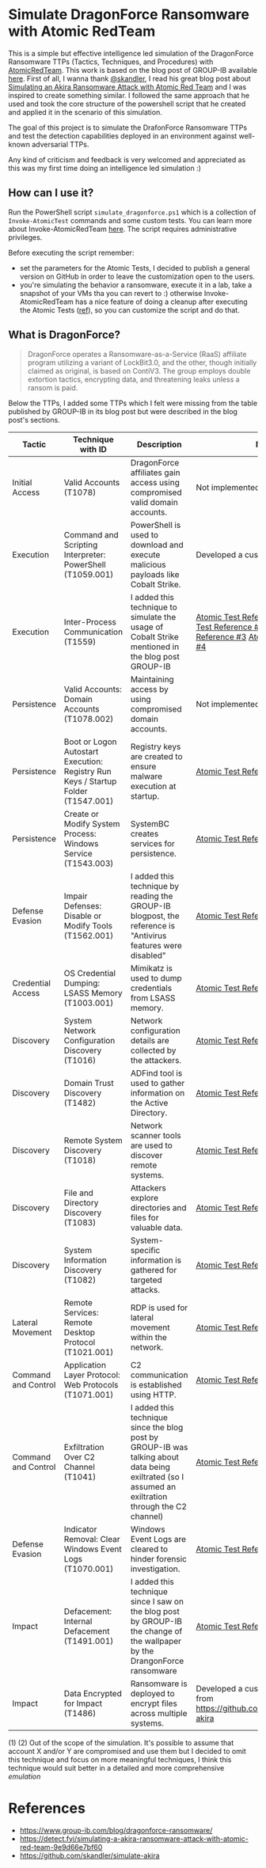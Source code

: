 # Simulate DragonForce Ransomware with Atomic RedTeam
This is a simple but effective intelligence led simulation of the DragonForce Ransomware TTPs (Tactics, Techniques, and Procedures) with [AtomicRedTeam](https://atomicredteam.io/). This work is based on the blog post of GROUP-IB available [here](https://www.group-ib.com/blog/dragonforce-ransomware/). First of all, I wanna thank [@skandler](https://github.com/skandler), I read his great blog post about [Simulating an Akira Ransomware Attack with Atomic Red Team](https://detect.fyi/simulating-a-akira-ransomware-attack-with-atomic-red-team-9e9d66e7bf60) and I was inspired to create something similar. I followed the same approach that he used and took the core structure of the powershell script that he created and applied it in the scenario of this simulation.

The goal of this project is to simulate the DrafonForce Ransomware TTPs and test the detection capabilities deployed in an environment against well-known adversarial TTPs. 

Any kind of criticism and feedback is very welcomed and appreciated as this was my first time doing an intelligence led simulation :)

## How can I use it?
Run the PowerShell script `simulate_dragonforce.ps1` which is a collection of `Invoke-AtomicTest` commands and some custom tests. You can learn more about Invoke-AtomicRedTeam [here](https://github.com/redcanaryco/invoke-atomicredteam). The script requires administrative privileges.

Before executing the script remember:
- set the parameters for the Atomic Tests, I decided to publish a general version on GitHub in order to leave the customization open to the users.
- you're simulating the behavior a ransomware, execute it in a lab, take a snapshot of your VMs tha you can revert to :) otherwise Invoke-AtomicRedTeam has a nice feature of doing a cleanup after executing the Atomic Tests ([ref](https://github.com/redcanaryco/invoke-atomicredteam/wiki/Cleanup-After-Executing-Atomic-Tests)), so you can customize the script and do that.

##  What is DragonForce?
> DragonForce operates a Ransomware-as-a-Service (RaaS) affiliate program utilizing a variant of LockBit3.0, and the other, though initially claimed as original, is based on ContiV3. The group employs double extortion tactics, encrypting data, and threatening leaks unless a ransom is paid.

Below the TTPs, I added some TTPs which I felt were missing from the table published by GROUP-IB in its blog post but were described in the blog post's sections.

| Tactic            | Technique with ID                                     | Description                                                                 | Notes |
|-------------------|------------------------------------------------------|-----------------------------------------------------------------------------|-------|
| Initial Access     | Valid Accounts (T1078)                               | DragonForce affiliates gain access using compromised valid domain accounts. |   Not implemented. See below (1)    |
| Execution          | Command and Scripting Interpreter: PowerShell (T1059.001) | PowerShell is used to download and execute malicious payloads like Cobalt Strike. |   Developed  a custom test  |
| Execution          | Inter-Process Communication (T1559) | I added this technique to simulate the usage of Cobalt Strike mentioned in the blog post GROUP-IB|   [Atomic Test Reference #1](https://atomicredteam.io/execution/T1559/#atomic-test-1---cobalt-strike-artifact-kit-pipe) [Atomic Test Reference #2](https://atomicredteam.io/execution/T1559/#atomic-test-2---cobalt-strike-lateral-movement-psexec_psh-pipe) [Atomic Test Reference #3](https://atomicredteam.io/execution/T1559/#atomic-test-3---cobalt-strike-ssh-postex_ssh-pipe) [Atomic Test Reference #4](https://atomicredteam.io/execution/T1559/#atomic-test-4---cobalt-strike-post-exploitation-pipe-42-and-later) |
| Persistence        | Valid Accounts: Domain Accounts (T1078.002)          | Maintaining access by using compromised domain accounts.                    |   Not implemented. See below (2)    |
| Persistence        | Boot or Logon Autostart Execution: Registry Run Keys / Startup Folder (T1547.001) | Registry keys are created to ensure malware execution at startup.          |    [Atomic Test Reference](https://atomicredteam.io/privilege-escalation/T1547.001/#atomic-test-1---reg-key-run) |
| Persistence        | Create or Modify System Process: Windows Service (T1543.003) | SystemBC creates services for persistence.                                  |   [Atomic Test Reference](https://atomicredteam.io/privilege-escalation/T1543.003/#atomic-test-2---service-installation-cmd)   |
| Defense Evasion    | Impair Defenses: Disable or Modify Tools (T1562.001) | I added this technique by reading the GROUP-IB blogpost, the reference is "Antivirus features were disabled"   |    [Atomic Test Reference](https://atomicredteam.io/defense-evasion/T1562.001/#atomic-test-16---tamper-with-windows-defender-atp-powershell)   |
| Credential Access  | OS Credential Dumping: LSASS Memory (T1003.001)      | Mimikatz is used to dump credentials from LSASS memory.                     |   [Atomic Test Reference](https://atomicredteam.io/credential-access/T1003.001/#atomic-test-6---offline-credential-theft-with-mimikatz)    |
| Discovery          | System Network Configuration Discovery (T1016)       | Network configuration details are collected by the attackers.               |   [Atomic Test Reference](https://atomicredteam.io/discovery/T1016/#atomic-test-6---adfind---enumerate-active-directory-subnet-objects)    |
| Discovery          | Domain Trust Discovery (T1482)                       | ADFind tool is used to gather information on the Active Directory.          |   [Atomic Test Reference](https://atomicredteam.io/discovery/T1482/#atomic-test-5---adfind---enumerate-active-directory-trusts)    |
| Discovery          | Remote System Discovery (T1018)                      | Network scanner tools are used to discover remote systems.                  |    [Atomic Test Reference](https://atomicredteam.io/discovery/T1018/#atomic-test-22---enumerate-remote-hosts-with-netscan)   |
| Discovery          | File and Directory Discovery (T1083)                 | Attackers explore directories and files for valuable data.                  |   [Atomic Test Reference](https://atomicredteam.io/discovery/T1083/#atomic-test-2---file-and-directory-discovery-powershell)    |
| Discovery          | System Information Discovery (T1082)                 | System-specific information is gathered for targeted attacks.               |   [Atomic Test Reference](https://atomicredteam.io/discovery/T1082/#atomic-test-1---system-information-discovery)    |
| Lateral Movement   | Remote Services: Remote Desktop Protocol (T1021.001) | RDP is used for lateral movement within the network.                        |    [Atomic Test Reference](https://atomicredteam.io/lateral-movement/T1021.001/#atomic-test-1---rdp-to-domaincontroller)   |
| Command and Control | Application Layer Protocol: Web Protocols (T1071.001) | C2 communication is established using HTTP.                                |    [Atomic Test Reference](https://atomicredteam.io/command-and-control/T1071.001/#atomic-test-1---malicious-user-agents---powershell)   |
| Command and Control |  Exfiltration Over C2 Channel (T1041) | I added this technique since the blog post by GROUP-IB was talking about data being exiltrated (so I assumed an exiltration through the C2 channel)    |    [Atomic Test Reference](https://atomicredteam.io/exfiltration/T1041/#atomic-test-1---c2-data-exfiltration)   |
| Defense Evasion    | Indicator Removal: Clear Windows Event Logs (T1070.001) | Windows Event Logs are cleared to hinder forensic investigation.            |    [Atomic Test Reference](https://atomicredteam.io/defense-evasion/T1070.001/#atomic-test-1---clear-logs)   |
| Impact             | Defacement: Internal Defacement (T1491.001)         | I added this technique since I saw on the blog post by GROUP-IB the change of the wallpaper by the DrangonForce ransomware            |   [Atomic Test Reference](https://atomicredteam.io/impact/T1491.001/#atomic-test-1---replace-desktop-wallpaper)    |
| Impact             | Data Encrypted for Impact (T1486)                    | Ransomware is deployed to encrypt files across multiple systems.            |   Developed  a custom test, adapted from  https://github.com/skandler/simulate-akira   |

(1) (2) Out of the scope of the simulation. It's possible to assume that account X and/or Y are compromised and use them but I decided to omit this technique and focus on more meaningful techniques, I think this technique would suit better in a detailed and more comprehensive *emulation*


# References
- https://www.group-ib.com/blog/dragonforce-ransomware/
- https://detect.fyi/simulating-a-akira-ransomware-attack-with-atomic-red-team-9e9d66e7bf60
- https://github.com/skandler/simulate-akira
